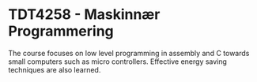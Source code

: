 # TDT4258 - Maskinnær Programmering

The course focuses on low level programming in assembly and C towards small computers such as micro controllers. Effective energy saving techniques are also learned.
